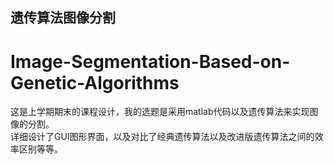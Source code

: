 ## 遗传算法图像分割
# Image-Segmentation-Based-on-Genetic-Algorithms
这是上学期期末的课程设计，我的选题是采用matlab代码以及遗传算法来实现图像的分割。  
详细设计了GUI图形界面，以及对比了经典遗传算法以及改进版遗传算法之间的效率区别等等。

